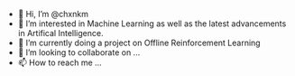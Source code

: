 - 👋 Hi, I’m @chxnkm
- 👀 I’m interested in Machine Learning as well as the latest advancements in Artifical Intelligence.
- 🌱 I’m currently doing a project on Offline Reinforcement Learning
- 💞️ I’m looking to collaborate on ...
- 📫 How to reach me ...

<!---
chxnkm/chxnkm is a ✨ special ✨ repository because its `README.md` (this file) appears on your GitHub profile.
You can click the Preview link to take a look at your changes.
--->
